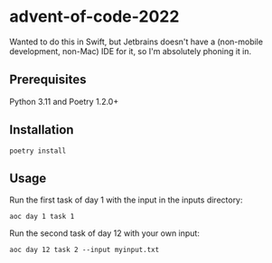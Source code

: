 # advent-of-code-2022

Wanted to do this in Swift, but Jetbrains doesn't have a (non-mobile development, non-Mac) IDE
for it, so I'm absolutely phoning it in.

## Prerequisites

Python 3.11 and Poetry 1.2.0+

## Installation

```shell
poetry install
```

## Usage

Run the first task of day 1 with the input in the inputs directory:
```shell
aoc day 1 task 1
```

Run the second task of day 12 with your own input:
```shell
aoc day 12 task 2 --input myinput.txt
```

